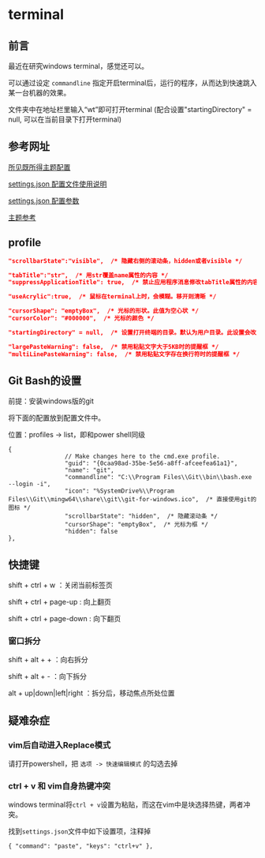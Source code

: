 # terminal

## 前言

最近在研究windows terminal，感觉还可以。

可以通过设定 `commandline` 指定开启terminal后，运行的程序，从而达到快速跳入某一台机器的效果。

文件夹中在地址栏里输入“wt”即可打开terminal (配合设置"startingDirectory" = null, 可以在当前目录下打开terminal)

## 参考网址

[所见既所得主题配置](https://terminal.sexy/)

[settings.json 配置文件使用说明](https://github.com/microsoft/terminal/blob/master/doc/user-docs/UsingJsonSettings.md)

[settings.json 配置参数](https://github.com/microsoft/terminal/blob/master/doc/cascadia/SettingsSchema.md)

[主题参考](https://github.com/mbadolato/iTerm2-Color-Schemes/tree/master/windowsterminal)

## profile

``` json
"scrollbarState":"visible",  /* 隐藏右侧的滚动条，hidden或者visible */

"tabTitle":"str",  /* 用str覆盖name属性的内容 */
"suppressApplicationTitle": true,  /* 禁止应用程序消息修改tabTitle属性的内容 */

"useAcrylic":true,  /* 鼠标在terminal上时，会模糊。移开则清晰 */

"cursorShape": "emptyBox",  /* 光标的形状。此值为空心状 */
"cursorColor": "#000000",  /* 光标的颜色 */

"startingDirectory" = null,  /* 设置打开终端的目录。默认为用户目录。此设置会改为当前目录打开终端 */

"largePasteWarning": false,  /* 禁用粘贴文字大于5KB时的提醒框 */
"multiLinePasteWarning": false,  /* 禁用粘贴文字存在换行符时的提醒框 */
```

## Git Bash的设置

前提：安装windows版的git

将下面的配置放到配置文件中。

位置：profiles -> list，即和power shell同级

```
{
                // Make changes here to the cmd.exe profile.
                "guid": "{0caa98ad-35be-5e56-a8ff-afceefea61a1}",
                "name": "git",
                "commandline": "C:\\Program Files\\Git\\bin\\bash.exe --login -i",
                "icon": "%SystemDrive%\\Program Files\\Git\\mingw64\\share\\git\\git-for-windows.ico",  /* 直接使用git的图标 */
                "scrollbarState": "hidden",  /* 隐藏滚动条 */
                "cursorShape": "emptyBox",  /* 光标为框 */
                "hidden": false
},
```

## 快捷键

shift + ctrl + w ：关闭当前标签页

shift + ctrl + page-up : 向上翻页

shift + ctrl + page-down : 向下翻页

### 窗口拆分

shift + alt + + ：向右拆分

shift + alt + - ：向下拆分

alt + up|down|left|right ：拆分后，移动焦点所处位置

## 疑难杂症

### vim后自动进入Replace模式

请打开powershell，把 `选项 -> 快速编辑模式` 的勾选去掉

### ctrl + v 和 vim自身热键冲突

windows terminal将`ctrl + v`设置为粘贴，而这在vim中是块选择热键，两者冲突。

找到`settings.json`文件中如下设置项，注释掉

```
{ "command": "paste", "keys": "ctrl+v" },
```

